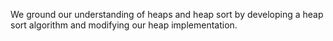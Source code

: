 We ground our understanding of heaps and heap sort by developing a heap
sort algorithm and modifying our heap implementation.
